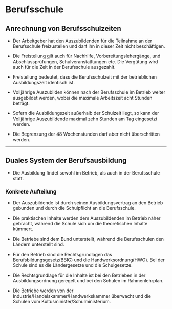 # Berufsschule

## Anrechnung von Berufsschulzeiten

+ Der Arbeitgeber hat den Auszubildenden für die Teilnahme an der Berufsschule freizustellen und darf ihn in dieser Zeit nicht beschäftigen.

+ Die Freistellung gilt auch für Nachhilfe, Vorbereitungslehergänge, und Abschlussprüfungen, Schulveranstatltungen etc. Die Vergütung wird auch für die Zeit in der Berufsschule ausgezahlt.

+ Freistellung bedeutet, dass die Berufsschulzeit mit der betrieblichen Ausbildungszeit identisch 
ist.

+ Volljährige Auszubilden können nach der Berufsschule im Betrieb weiter ausgebildet werden, wobei die maximale Arbeitszeit acht Stunden beträgt.

+ Sofern die Ausbildungszeit außerhalb der Schulzeit liegt, so kann der Volljährige Auszubildende maximal zehn Stunden am Tag eingesetzt werden.

+ Die Begrenzung der 48 Wochenstunden darf aber nicht überschritten werden.

---



## Duales System der Berufsausbildung

+ Die Ausbildung findet sowohl im Betrieb, als auch in der Berufsschule statt.

### Konkrete Aufteilung

+ Der Auszubildende ist durch seinen Ausbildungsvertrag an den Betrieb gebunden und durch die Schulpflicht an die Berufsschule.

+ Die praktischen Inhalte werden dem Auszubildenden im Betrieb näher gebracht, während die Schule sich um die theoretischen Inhalte kümmert.

+ Die Betriebe sind dem Bund unterstellt, während die Berufsschulen den Ländern unterstellt sind.

+ Für den Betrieb sind die Rechtsgrundlagen das Berufsbildungsgesetz(BBIG) und die Handwerksordnung(HWO). Bei der Schule sind es die Ländergesetze und die Schulgesetze.

+ Die Rechtsgrundlage für die Inhalte ist bei den Betrieben in der Ausbildungsordnung geregelt und bei den Schulen im Rahmenlehrplan.

+ Die Betriebe werden von der Industrie/Handelskammer/Handwerkskammer überwacht und die Schulen vom Kultusminister/Schulministerium.